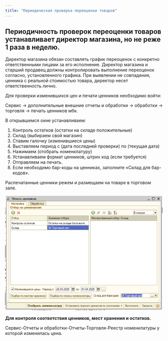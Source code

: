 ```yaml
---
title: "Периодическая проверка переоценки товаров"
---
```


## Периодичность проверок переоценки товаров устанавливает директор магазина, но не реже 1 раза в неделю.

Директор магазина обязан составлять график переоценок с конкретно ответственными лицами за его исполнение. Директор магазина и старший продавец должны контролировать выполнение переоценок согласно, установленного графика. При выявлении не совпадения, ценника с реальной стоимостью товара, директор несет ответственность лично.

Для проверки изменившихся цен и печати ценников необходимо войти:

Сервис → дополнительные внешние отчеты и обработки → обработки → торговля → печать ценников мбк.

В открывшемся окне устанавливаем:

1.  Контроль остатков (остатки на складе положительные) 
2.  Склад (выбираем свой магазин)
3.  Ставим галочку (изменившиеся цены)
4.  Выставляем период с (дата последней проверки) по (текущая дата)
5.  Нажимаем (отобрать номенклатуру)
6.  Устанавливаем формат ценников, штрих код (если требуется)
7.  Отправляем на печать.
8.  Если необходимо бар-коды на ценниках, заполните «Склад для бар-кодов».

Распечатанные ценники режем и размещаем на товаре в торговом зале.

![](KBO/_attach/lu902410d6f_tmp_283b3656bc740235.png)

**Для контроля соответствия ценников, мест хранения и остатков.**

Сервис-Отчеты и обработки-Отчеты-Торговля-Реестр номенклатуры у которой изменилась цена.